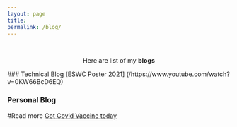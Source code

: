```yaml
---
layout: page
title: 
permalink: /blog/
---
```


<br />
<p align="center">
Here are list of my <b>blogs</b>
</p>
### Technical Blog
[ESWC Poster 2021] (/https://www.youtube.com/watch?v=0KW66BcD6EQ)

### Personal Blog


#Read more [Got Covid Vaccine today](/covid.md) 
